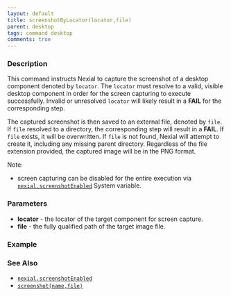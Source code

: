 ```yaml
---
layout: default
title: screenshotByLocator(locator,file)
parent: desktop
tags: command desktop
comments: true
---
```


### Description
This command instructs Nexial to capture the screenshot of a desktop component denoted by `locator`. The `locator` must
resolve to a valid, visible desktop component in order for the screen capturing to execute successfully. Invalid or 
unresolved `locator` will likely result in a **FAIL** for the corresponding step.

The captured screenshot is then saved to an external file, denoted by `file`. If `file` resolved to a directory, the 
corresponding step will result in a **FAIL**. If `file` exists, it will be overwritten. If `file` is not found, Nexial 
will attempt to create it, including any missing parent directory. Regardless of the file extension provided, the 
captured image will be in the PNG format.

Note:
- screen capturing can be disabled for the entire execution via
  [`nexial.screenshotEnabled`](../../systemvars/index.html#nexial.screenshotEnabled) System variable.


### Parameters
- **locator** - the locator of the target component for screen capture.
- **file** - the fully qualified path of the target image file.


### Example


### See Also
- [`nexial.screenshotEnabled`](../../systemvars/index.html#nexial.screenshotEnabled)
- [`screenshot(name,file)`](screenshot(name,file))
